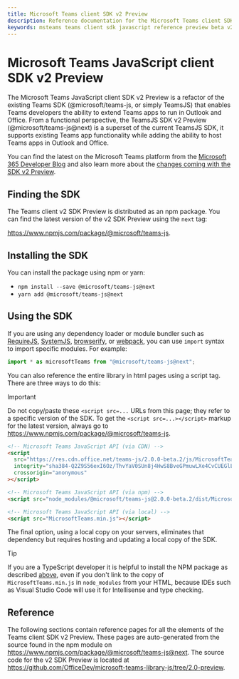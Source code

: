 ```yaml
---
title: Microsoft Teams client SDK v2 Preview
description: Reference documentation for the Microsoft Teams client SDK v2 Preview
keywords: msteams teams client sdk javascript reference preview beta v2
---
```

# Microsoft Teams JavaScript client SDK v2 Preview

The Microsoft Teams JavaScript client SDK v2 Preview is a refactor of the existing Teams SDK (@microsoft/teams-js, or simply TeamsJS) that enables Teams developers the ability to extend Teams apps to run in Outlook and Office. From a functional perspective, the TeamsJS SDK v2 Preview (@microsoft/teams-js@next) is a superset of the current TeamsJS SDK, it supports existing Teams app functionality while adding the ability to host Teams apps in Outlook and Office.

You can find the latest on the Microsoft Teams platform from the [Microsoft 365 Developer Blog](https://devblogs.microsoft.com/microsoft365dev/category/teams/) and also learn more about the [changes coming with the SDK v2 Preview](/microsoftteams/platform/m365-apps/using-teams-client-sdk-preview).

## Finding the SDK

The Teams client v2 SDK Preview is distributed as an npm package. You can find the latest version of the v2 SDK Preview using the `next` tag:

https://www.npmjs.com/package/@microsoft/teams-js.

## Installing the SDK

You can install the package using npm or yarn:

* `npm install --save @microsoft/teams-js@next`
* `yarn add @microsoft/teams-js@next`

## Using the SDK

If you are using any dependency loader or module bundler such as [RequireJS](http://requirejs.org/), [SystemJS](https://github.com/systemjs/systemjs), [browserify](http://browserify.org/), or [webpack](https://webpack.github.io/), you can use `import` syntax to import specific modules. For example:

```typescript
import * as microsoftTeams from "@microsoft/teams-js@next";
```

You can also reference the entire library in html pages using a script tag.  There are three ways to do this:

> [!IMPORTANT]
> Do not copy/paste these `<script src=...` URLs from this page; they refer to a specific version of the SDK. To get the `<script src=...></script>` markup for the latest version, always go to https://www.npmjs.com/package/@microsoft/teams-js.

```html
<!-- Microsoft Teams JavaScript API (via CDN) -->
<script
  src="https://res.cdn.office.net/teams-js/2.0.0-beta.2/js/MicrosoftTeams.min.js"
  integrity="sha384-Q2Z9S56exI6Oz/ThvYaV0SUn8j4HwS8BveGPmuwLXe4CvCUEGlL80qSzHMnvGqee"
  crossorigin="anonymous"
></script>

<!-- Microsoft Teams JavaScript API (via npm) -->
<script src="node_modules/@microsoft/teams-js@2.0.0-beta.2/dist/MicrosoftTeams.min.js"></script>

<!-- Microsoft Teams JavaScript API (via local) -->
<script src="MicrosoftTeams.min.js"></script>
```

The final option, using a local copy on your servers, eliminates that dependency but requires hosting and updating a local copy of the SDK.

> [!TIP]
> If you are a TypeScript developer it is helpful to install the NPM package as described [above](#installing-the-sdk), even if you don't link to the copy of `MicrosoftTeams.min.js` in `node_modules` from your HTML, because IDEs such as Visual Studio Code will use it for Intellisense and type checking.

## Reference

The following sections contain reference pages for all the elements of the Teams client SDK v2 Preview. These pages are auto-generated from the source found in the npm module on https://www.npmjs.com/package/@microsoft/teams-js@next. The source code for the v2 SDK Preview is located at https://github.com/OfficeDev/microsoft-teams-library-js/tree/2.0-preview.
